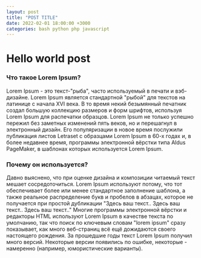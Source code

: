 ```yaml
---
layout: post
title: "POST TITLE"
date: 2022-02-01 18:00:00 +3000
categories: bash python php javascript
---
```


# Hello world post

### Что такое Lorem Ipsum?
Lorem Ipsum - это текст-"рыба", часто используемый в печати и вэб-дизайне. Lorem Ipsum является стандартной "рыбой" для текстов на латинице с начала XVI века. В то время некий безымянный печатник создал большую коллекцию размеров и форм шрифтов, используя Lorem Ipsum для распечатки образцов. Lorem Ipsum не только успешно пережил без заметных изменений пять веков, но и перешагнул в электронный дизайн. Его популяризации в новое время послужили публикация листов Letraset с образцами Lorem Ipsum в 60-х годах и, в более недавнее время, программы электронной вёрстки типа Aldus PageMaker, в шаблонах которых используется Lorem Ipsum.

### Почему он используется?
Давно выяснено, что при оценке дизайна и композиции читаемый текст мешает сосредоточиться. Lorem Ipsum используют потому, что тот обеспечивает более или менее стандартное заполнение шаблона, а также реальное распределение букв и пробелов в абзацах, которое не получается при простой дубликации "Здесь ваш текст.. Здесь ваш текст.. Здесь ваш текст.." Многие программы электронной вёрстки и редакторы HTML используют Lorem Ipsum в качестве текста по умолчанию, так что поиск по ключевым словам "lorem ipsum" сразу показывает, как много веб-страниц всё ещё дожидаются своего настоящего рождения. За прошедшие годы текст Lorem Ipsum получил много версий. Некоторые версии появились по ошибке, некоторые - намеренно (например, юмористические варианты).

